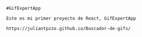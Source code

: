     #GifExpertApp

    Este es mi primer proyecto de React, GifExpertApp

    https://juliantpzzo.github.io/Buscador-de-gifs/
    
